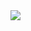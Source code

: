 <a href="https://karakay.me">
<img align="left" src="https://github-readme-stats.vercel.app/api?username=dkarakay&count_private=true&show_icons=true&theme=shades-of-purple" />
</a>



<!--
**dkarakay/dkarakay** is a ✨ _special_ ✨ repository because its `README.md` (this file) appears on your GitHub profile.

<a href="https://lon9.github.io">
<img align="left" src="https://github-readme-stats.vercel.app/api/top-langs/?username=dkarakay&theme=shades-of-purple&layout=compact&hide=html" />
</a>

Here are some ideas to get you started:

- 🔭 I’m currently working on ...
- 🌱 I’m currently learning ...
- 👯 I’m looking to collaborate on ...
- 🤔 I’m looking for help with ...
- 💬 Ask me about ...
- 📫 How to reach me: ...
- 😄 Pronouns: ...
- ⚡ Fun fact: ...
-->
